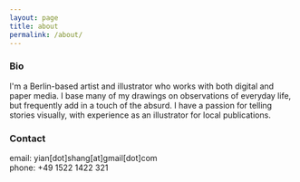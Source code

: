 ```yaml
---
layout: page
title: about
permalink: /about/
---
```


<h3><b>Bio</b></h3>

I'm a Berlin-based artist and illustrator who works with both digital and paper media.
I base many of my drawings on observations of everyday life, but frequently add in a touch
of the absurd. I have a passion for telling stories visually, with experience
as an illustrator for local publications.

<h3><b>Contact</b></h3>
<div>email: yian[dot]shang[at]gmail[dot]com</div>
<div>phone: +49 1522 1422 321</div>